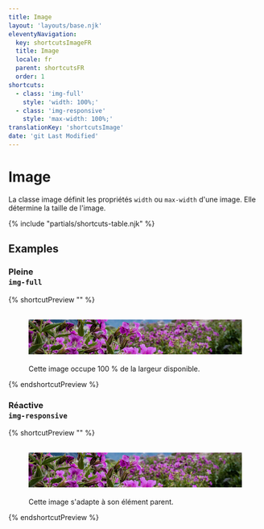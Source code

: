 ```yaml
---
title: Image
layout: 'layouts/base.njk'
eleventyNavigation:
  key: shortcutsImageFR
  title: Image
  locale: fr
  parent: shortcutsFR
  order: 1
shortcuts:
  - class: 'img-full'
    style: 'width: 100%;'
  - class: 'img-responsive'
    style: 'max-width: 100%;'
translationKey: 'shortcutsImage'
date: 'git Last Modified'
---
```


# Image

La classe image définit les propriétés `width` ou `max-width` d'une image. Elle détermine la taille de l'image.

{% include "partials/shortcuts-table.njk" %}

## Examples

### Pleine<br/>`img-full`

{% shortcutPreview "" %}

<figure>
  <img src="/images/common/css-shortcuts/image-example.png" alt="Une bannière horizontale avec des fleurs violettes." class="img-full"/>
  <figcaption>Cette image occupe 100 % de la largeur disponible.</figcaption>
</figure>
{% endshortcutPreview %}

### Réactive<br/>`img-responsive`

{% shortcutPreview "" %}

<figure class="container-md">
  <img src="/images/common/css-shortcuts/image-example.png" alt="Une bannière horizontale avec des fleurs violettes." class="img-responsive"/>
  <figcaption>Cette image s'adapte à son élément parent.</figcaption>
</figure>
{% endshortcutPreview %}
